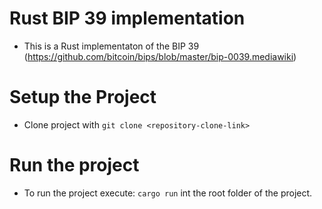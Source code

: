 # Rust BIP 39 implementation

- This is a Rust implementaton of the BIP 39 (https://github.com/bitcoin/bips/blob/master/bip-0039.mediawiki)


# Setup the Project

- Clone project with `git clone <repository-clone-link>`

# Run the project

- To run the project execute: `cargo run` int the root folder of the project.
